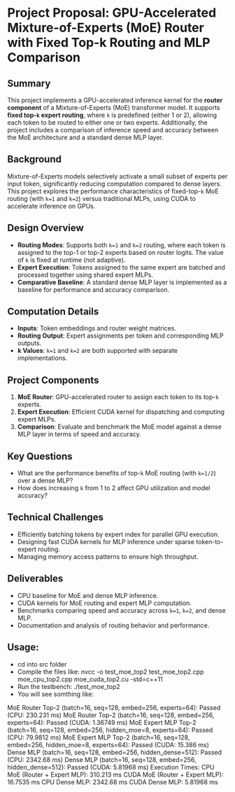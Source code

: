 

# Project Proposal: GPU-Accelerated Mixture-of-Experts (MoE) Router with Fixed Top-k Routing and MLP Comparison

## Summary

This project implements a GPU-accelerated inference kernel for the **router component** of a Mixture-of-Experts (MoE) transformer model. It supports **fixed top-`k` expert routing**, where `k` is predefined (either 1 or 2), allowing each token to be routed to either one or two experts. Additionally, the project includes a comparison of inference speed and accuracy between the MoE architecture and a standard dense MLP layer.

## Background

Mixture-of-Experts models selectively activate a small subset of experts per input token, significantly reducing computation compared to dense layers. This project explores the performance characteristics of fixed-top-`k` MoE routing (with `k=1` and `k=2`) versus traditional MLPs, using CUDA to accelerate inference on GPUs.

## Design Overview

* **Routing Modes**: Supports both `k=1` and `k=2` routing, where each token is assigned to the top-1 or top-2 experts based on router logits. The value of `k` is fixed at runtime (not adaptive).
* **Expert Execution**: Tokens assigned to the same expert are batched and processed together using shared expert MLPs.
* **Comparative Baseline**: A standard dense MLP layer is implemented as a baseline for performance and accuracy comparison.

## Computation Details

* **Inputs**: Token embeddings and router weight matrices.
* **Routing Output**: Expert assignments per token and corresponding MLP outputs.
* **k Values**: `k=1` and `k=2` are both supported with separate implementations.

## Project Components

1. **MoE Router**: GPU-accelerated router to assign each token to its top-`k` experts.
2. **Expert Execution**: Efficient CUDA kernel for dispatching and computing expert MLPs.
3. **Comparison**: Evaluate and benchmark the MoE model against a dense MLP layer in terms of speed and accuracy.

## Key Questions

* What are the performance benefits of top-`k` MoE routing (with `k=1/2`) over a dense MLP?
* How does increasing `k` from 1 to 2 affect GPU utilization and model accuracy?

## Technical Challenges

* Efficiently batching tokens by expert index for parallel GPU execution.
* Designing fast CUDA kernels for MLP inference under sparse token-to-expert routing.
* Managing memory access patterns to ensure high throughput.

## Deliverables

* CPU baseline for MoE and dense MLP inference.
* CUDA kernels for MoE routing and expert MLP computation.
* Benchmarks comparing speed and accuracy across `k=1`, `k=2`, and dense MLP.
* Documentation and analysis of routing behavior and performance.

## Usage:

* cd into src folder
* Compile the files like: nvcc -o test_moe_top2 test_moe_top2.cpp moe_cpu_top2.cpp moe_cuda_top2.cu -std=c++11
* Run the testbench: ./test_moe_top2
* You will see somthing like: 

MoE Router Top-2 (batch=16, seq=128, embed=256, experts=64): Passed (CPU: 230.231 ms)
MoE Router Top-2 (batch=16, seq=128, embed=256, experts=64): Passed (CUDA: 1.36749 ms)
MoE Expert MLP Top-2 (batch=16, seq=128, embed=256, hidden_moe=8, experts=64): Passed (CPU: 79.9812 ms)
MoE Expert MLP Top-2 (batch=16, seq=128, embed=256, hidden_moe=8, experts=64): Passed (CUDA: 15.386 ms)
Dense MLP (batch=16, seq=128, embed=256, hidden_dense=512): Passed (CPU: 2342.68 ms)
Dense MLP (batch=16, seq=128, embed=256, hidden_dense=512): Passed (CUDA: 5.81968 ms)
Execution Times:
CPU MoE (Router + Expert MLP): 310.213 ms
CUDA MoE (Router + Expert MLP): 16.7535 ms
CPU Dense MLP: 2342.68 ms
CUDA Dense MLP: 5.81968 ms

